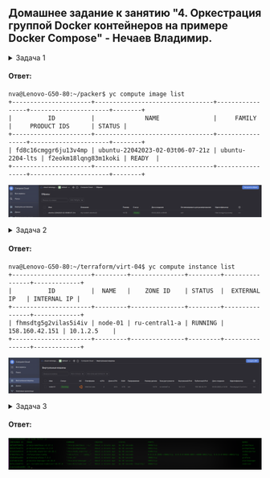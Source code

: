 ## Домашнее задание к занятию "4. Оркестрация группой Docker контейнеров на примере Docker Compose" - Нечаев Владимир.

<details>
<summary>Задача 1</summary>
  
> Создать собственный образ  любой операционной системы (например, ubuntu-20.04) с помощью Packer ([инструкция](https://cloud.yandex.ru/docs/tutorials/infrastructure-management/packer-quickstart))
> 
> Для получения зачета вам необходимо предоставить скриншот страницы с созданным образом из личного кабинета YandexCloud.
  
  </details>

#### Ответ:

```
nva@Lenovo-G50-80:~/packer$ yc compute image list
+----------------------+---------------------------------+-----------------+----------------------+--------+
|          ID          |              NAME               |     FAMILY      |     PRODUCT IDS      | STATUS |
+----------------------+---------------------------------+-----------------+----------------------+--------+
| fd8c16cmggr6ju13v4mp | ubuntu-22042023-02-03t06-07-21z | ubuntu-2204-lts | f2eokm18lqng83m1koki | READY  |
+----------------------+---------------------------------+-----------------+----------------------+--------+
```

![Screenshot](https://github.com/vanechaev/study/blob/7e3bc94c3d477698a951ccc1681a5c80792b971b/virt-23/img/task1.png)

<details>
<summary>Задача 2</summary>
  
> Создать вашу первую виртуальную машину в YandexCloud с помощью terraform. 
> Используйте terraform код в директории ([src/terraform](https://github.com/netology-group/virt-homeworks/tree/virt-11/05-virt-04-docker-compose/src/terraform))
> 
> Для получения зачета, вам необходимо предоставить вывод команды terraform apply и страницы свойств созданной ВМ из личного кабинета YandexCloud.
 
  </details>

#### Ответ:

```
nva@Lenovo-G50-80:~/terraform/virt-04$ yc compute instance list
+----------------------+---------+---------------+---------+----------------+-------------+
|          ID          |  NAME   |    ZONE ID    | STATUS  |  EXTERNAL IP   | INTERNAL IP |
+----------------------+---------+---------------+---------+----------------+-------------+
| fhmsdtg5g2vilas5i4iv | node-01 | ru-central1-a | RUNNING | 158.160.42.151 | 10.1.2.5    |
+----------------------+---------+---------------+---------+----------------+-------------+
```
![Screenshot](https://github.com/vanechaev/study/blob/37a191a71444443a220695abc8ba7e99474fb1cf/virt-23/img/task2.png)

<details>
<summary>Задача 3</summary>

> С помощью ansible+docker-compose разверните на виртуальной машине из предыдущего задания систему мониторинга на основе Prometheus/Grafana .
> Используйте ansible код в директории ([src/ansible](https://github.com/netology-group/virt-homeworks/tree/virt-11/05-virt-04-docker-compose/src/ansible))
>
> Для получения зачета вам необходимо предоставить вывод команды "docker ps" , все контейнеры, описанные в ([docker-compose](https://github.com/netology-group/virt-homeworks/blob/virt-11/05-virt-04-docker-compose/src/ansible/stack/docker-compose.yaml)),  должны быть в статусе "Up".
 
  </details>

#### Ответ:

![Screenshot](https://github.com/vanechaev/study/blob/main/virt-23/img/task3.png)

